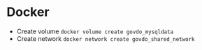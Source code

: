 # Docker

* Create volume `docker volume create govdo_mysqldata`
* Create network `docker network create govdo_shared_network`
